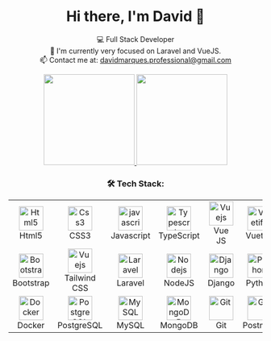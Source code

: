 <h1 align="center">Hi there, I'm David 👋</h1>
<p align="center">
  💻 Full Stack Developer <br>
  🔭 I'm currently very focused on Laravel and VueJS. <br>
  📫 Contact me at: <a href="mailto:davidmarques.professional@gmail.com">davidmarques.professional@gmail.com</a>
</p>

<div align="center">
  <a href="https://github.com/davidmarquescoder">
    <img height="180em" src="https://github-readme-stats.vercel.app/api?username=davidmarquescoder&show_icons=true&theme=dark&include_all_commits=true&count_private=true"/>
    <img height="180em" src="https://github-readme-stats.vercel.app/api/top-langs/?username=davidmarquescoder&layout=compact&langs_count=7&theme=dark"/>
  </a>
</div>
    
<h3 align="center">🛠️ Tech Stack:</h3>

<div align="center">
  <table align="center">
    <tr>
      <td align="center" width="96">
        <a href="#html5">
          <img src="https://seeklogo.com/images/H/html5-without-wordmark-color-logo-14D252D878-seeklogo.com.png" width="48" height="48" alt="Html5" />
        </a>
        <br>Html5
      </td>   
      <td align="center" width="96">
        <a href="#css3">
          <img src="https://upload.wikimedia.org/wikipedia/commons/thumb/6/62/CSS3_logo.svg/48px-CSS3_logo.svg.png" width="48" height="48" alt="Css3" />
        </a>
        <br>CSS3
      </td>
      <td align="center" width="96">
        <a href="#js">
          <img src="https://upload.wikimedia.org/wikipedia/commons/thumb/9/99/Unofficial_JavaScript_logo_2.svg/1024px-Unofficial_JavaScript_logo_2.svg.png" width="48" height="48" alt="javascript" />
        </a>
        <br>Javascript
      </td>
      <td align="center" width="96">
        <a href="#typescrit" >
          <img src="https://cdn.jsdelivr.net/gh/devicons/devicon@latest/icons/typescript/typescript-original.svg" width="48" height="48" alt="Typescript" />
        </a>
        <br>TypeScript
      </td>
      <td align="center" width="96">
        <a href="#vuejs">
          <img src="https://www.vectorlogo.zone/logos/vuejs/vuejs-icon.svg" width="48" height="48" alt="Vuejs" />
        </a>
        <br>Vue JS
      </td>
      <td align="center" width="96">
        <a href="#vuetify">
          <img src="https://cdn.jsdelivr.net/gh/devicons/devicon@latest/icons/vuetify/vuetify-original.svg" width="48" height="48" alt="Vuetify" />
        </a>
        <br>Vuetify
      </td>   
    </tr>
    <tr>
      <td align="center" width="96">
        <a href="#bootstrap">
          <img src="https://cdn.worldvectorlogo.com/logos/bootstrap-4.svg" width="48" height="48" alt="Bootstrap" />
        </a>
        <br>Bootstrap
      </td>
      <td align="center" width="96">
        <a href="#tailwind">
          <img src="https://tailwindcss.com/_next/static/media/tailwindcss-mark.3c5441fc7a190fb1800d4a5c7f07ba4b1345a9c8.svg" width="48" height="48" alt="Vuejs" />
        </a>
        <br>Tailwind CSS
      </td>
      <td align="center" width="96">
        <a href="#laravel">
          <img src="https://cdn.worldvectorlogo.com/logos/laravel-2.svg" width="48" height="48" alt="Laravel" />
        </a>
        <br>Laravel
      </td>
      <td align="center" width="96">
        <a href="#nodejs">
          <img src="https://cdn.jsdelivr.net/gh/devicons/devicon@latest/icons/nodejs/nodejs-plain-wordmark.svg" width="48" height="48" alt="Nodejs" />
        </a>
        <br>NodeJS
      </td>
      <td align="center" width="96">
        <a href="#django">
          <img src="https://cdn.jsdelivr.net/gh/devicons/devicon@latest/icons/django/django-plain.svg" width="48" height="48" alt="Django" />
        </a>
        <br>Django
      </td>
      <td align="center" width="96">
        <a href="#python">
          <img src="https://cdn.jsdelivr.net/gh/devicons/devicon@latest/icons/python/python-original.svg" width="48" height="48" alt="Python" />
        </a>
        <br>Python
      </td>
    </tr>
    <tr>
      <td align="center" width="96">
        <a href="#docker">
          <img src="https://cdn.jsdelivr.net/gh/devicons/devicon@latest/icons/docker/docker-original.svg" width="48" height="48" alt="Docker" />
        </a>
        <br>Docker
      </td>
      <td align="center" width="96">
        <a href="#postgresql">
          <img src="https://www.logo.wine/a/logo/PostgreSQL/PostgreSQL-Logo.wine.svg" width="48" height="48" alt="PostgreSQL" />
        </a>
        <br>PostgreSQL
      </td>
      <td align="center" width="96">
        <a href="#mysql">
          <img src="https://cdn.jsdelivr.net/gh/devicons/devicon@latest/icons/mysql/mysql-original.svg" width="48" height="48" alt="MySQL" />
        </a>
        <br>MySQL
      </td>
      <td align="center" width="96">
        <a href="#mongo">
          <img src="https://cdn.jsdelivr.net/gh/devicons/devicon@latest/icons/mongodb/mongodb-original.svg" width="48" height="48" alt="MongoDB" />
        </a>
        <br>MongoDB
      </td>
      <td align="center" width="96">
        <a href="#git" >
          <img src="https://upload.wikimedia.org/wikipedia/commons/thumb/3/3f/Git_icon.svg/1200px-Git_icon.svg.png" width="48" height="48" alt="Git" />
        </a>
        <br>Git
      </td>
      <td align="center" width="96">
        <a href="#postman" >
          <img src="https://www.vectorlogo.zone/logos/getpostman/getpostman-icon.svg" width="48" height="48" alt="Git" />
        </a>
        <br>Postman
      </td>
    </tr>
  </table>
</div>


